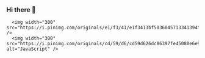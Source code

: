 ###  Hi there 👋
      <img width="300" src="https://i.pinimg.com/originals/e1/f3/41/e1f3413bf5036045713341394f617225.gif"  />
      <img width="300" src="https://i.pinimg.com/originals/cd/59/d6/cd59d626dc86397fe45080e6e9c7027d.gif" alt="JavaScript" />
   
 
<!--
    **AkmaljonYusupov/AkmaljonYusupov** is a ✨ _special_ ✨ repository because its `README.md` (this file) appears on your GitHub profile.
Here are some ideas to get you started:

- 🔭 I’m currently working on ...
- 🌱 I’m currently learning ...
- 👯 I’m looking to collaborate on ...
- 🤔 I’m looking for help with ...
- 💬 Ask me about ...
- 📫 How to reach me: ...
- 😄 Pronouns: ...
- ⚡ Fun fact: ...
-->
